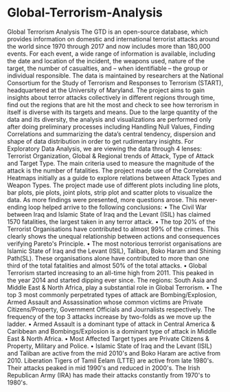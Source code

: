 # Global-Terrorism-Analysis
Global Terrorism Analysis
The GTD is an open-source database, which provides information on domestic and international terrorist attacks around the world since 1970 through 2017 and now includes more than 180,000 events. For each event, a wide range of information is available, including the date and location of the incident, the weapons used, nature of the target, the number of casualties, and – when identifiable – the group or individual responsible. The data is maintained by researchers at the National Consortium for the Study of Terrorism and Responses to Terrorism (START), headquartered at the University of Maryland. The project aims to gain insights about terror attacks collectively in different regions through time, find out the regions that are hit the most and check to see how terrorism in itself is diverse with its targets and means. Due to the large quantity of the data and its diversity, the analysis and visualizations are performed only after doing preliminary processes including Handling Null Values, Finding Correlations and summarizing the data’s central tendency, dispersion and shape of data distribution in order to get rudimentary insights. For Exploratory Data Analysis, we are viewing the data through 4 lenses: Terrorist Organization, Global & Regional trends of Attack, Type of Attack and Target Type. The main criteria used to measure the magnitude of the attack is the number of fatalities. The project made use of the Correlation Heatmaps initially as a guide to explore relations between Attack Types and Weapon Types. The project made use of different plots including line plots, bar plots, pie plots, joint plots, strip plot and scatter plots to visualize the data. As more findings were presented, more questions arose. This never-ending loop helped arrive to the following conclusions: • The Civil War between Iraq and Islamic State of Iraq and the Levant (ISIL) has claimed 1570 fatalities, the largest taken in any terror attack. • The top 20% of the Terrorist Organisations have contributed to almost 99% of the crimes. This clearly shows the unequal relationship between actions and consequences verifying Pareto's Principle. • The most notorious terrorist organisations are Islamic State of Iraq and the Levant (ISIL), Taliban, Boko Haram and Shining Path(SL). These organisations alone have contributed to more than one third of the total fatalities and almost 50% of the total attacks. • Global Terrorism started increasing to an all-time high from 2011. This peaked in the year 2014 and started dipping ever since. The regions: South Asia and Middle East & North Africa, play a substantial role in Global Terrorism. • The top 3 most commonly perpetrated types of attack are Bombing/Explosion, Armed Assault and Assassination whose common victims are Private Citizens/Property, Government Officials and Journalists respectively. The frequency of the top 3 attacks increase by two-folds as we move up the ladder. • Armed Assault is a dominant type of attack in Central America & Caribbean and Bombings/Explosion is a dominant type of attack in Middle East & North Africa. • Most Affected Target types are Private Citizens & Property, Military and Police. • Islamic State of Iraq and the Levant (ISIL) and Taliban are active from the mid 2010's and Boko Haram are active from 2010. Liberation Tigers of Tamil Eelam (LTTE) are active from late 1980's. Their attacks peaked in mid 1990's and reduced in 2000's. The Irish Republican Army (IRA) has made their attacks constantly from 1970's to 1980's.
